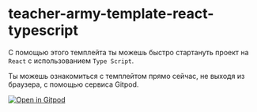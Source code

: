 # teacher-army-template-react-typescript

С помощью этого темплейта ты можешь быстро стартануть проект на `React` с использованием `Type Script`.

Ты можешь ознакомиться с темплейтом прямо сейчас, не выходя из браузера, с помощью сервиса Gitpod.

[![Open in Gitpod](https://gitpod.io/button/open-in-gitpod.svg)](https://gitpod.io/#https://github.com/teacher-army/teacher-army-template-react-typescript)
